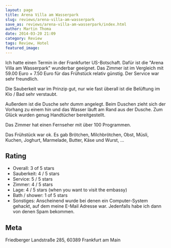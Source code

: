 ```yaml
---
layout: page
title: Arena Villa am Wasserpark
slug: reviews/arena-villa-am-wasserpark
save_as: reviews/arena-villa-am-wasserpark/index.html
author: Martin Thoma
date: 2014-03-20 21:09
category: Review
tags: Review, Hotel
featured_image: 
---
```

<div class="hreview">
<div class="description item vcard">
<p>Ich hatte einen Termin in der Frankfurter US-Botschaft. Dafür ist die "<span class="fn org">Arena Villa am Wasserpark</span>" wunderbar geeignet. Das Zimmer ist im Vergleich mit 59.00 Euro + 7.50 Euro für das Frühstück relativ günstig. Der Service war sehr freundlich.</p>

<p>Die Sauberkeit war im Prinzip gut, nur wie fast überall ist die Belüftung im Klo / Bad sehr verstaubt.</p>

<p>Außerdem ist die Dusche sehr dumm angelegt. Beim Duschen zieht sich der Vorhang zu einem hin und das Wasser läuft am Rand aus der Dusche. Zum Glück wurden genug Handtücher bereitgestellt.</p>

<p>Das Zimmer hat einen Fernseher mit über 100 Programmen.</p>

<p>Das Frühstück war ok. Es gab Brötchen, Milchbrötchen, Obst, Müsli, Kuchen, Joghurt, Marmelade, Butter, Käse und Wurst, ...</p>
</div>


<h2>Rating</h2>

<ul>
    <li>Overall: <span><span class="rating">3</span> of 5 stars</span></li>
    <li>Sauberkeit: 4 / 5 stars</li>
    <li>Service: 5 / 5 stars</li>
    <li>Zimmer: 4 / 5 stars</li>
    <li>Lage: 4 / 5 stars (when you want to visit the embassy)</li>
    <li>Bath / shower: 1 of 5 stars</li>
    <li>Sonstiges: Anscheinend wurde bei denen ein Computer-System gehackt, auf dem
             meine E-Mail Adresse war. Jedenfalls habe ich dann von denen
             Spam bekommen.</li>
</ul>

<h2>Meta</h2>
<span class="adr"><span class="street-address">Friedberger Landstraße 285</span>, <span class="postal-code">60389</span> <span class="locality">Frankfurt am Main</span></span>
</div>